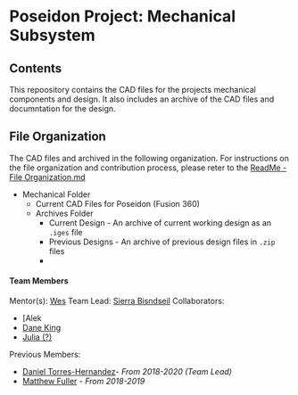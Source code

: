 # Poseidon Project: Mechanical Subsystem

## Contents
This repoository contains the CAD files for the projects mechanical components and design. It also includes an archive of the CAD files and documntation for the design.

## File Organization
The CAD files and archived in the following organization. For instructions on the file organization and contribution process, please reter to the [ReadMe - File Organization.md](/ReadMe%20-%20File%20Organization.md)

* Mechanical Folder
  * Current CAD Files for Poseidon (Fusion 360)
  * Archives Folder
    * Current Design - An archive of current working design as an `.iges` file
    * Previous Designs - An archive of previous design files in `.zip` files
    *


#### Team Members
Mentor(s): [Wes](https://github.com/santaimpersonator)
Team Lead: [Sierra Bisndseil](https://github.com/SierraBindseil)
Collaborators:
* [Alek
* [Dane King](https://github.com/dingkane)
* [Julia (?)](https://github.com/Julia77758)

Previous Members:
* [Daniel Torres-Hernandez](https://github.com/torresdaniel17)- *From 2018-2020 (Team Lead)*
* [Matthew Fuller](https://github.com/MMFuller) - *From 2018-2019*

